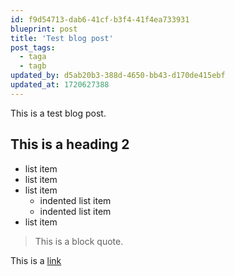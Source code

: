 ```yaml
---
id: f9d54713-dab6-41cf-b3f4-41f4ea733931
blueprint: post
title: 'Test blog post'
post_tags:
  - taga
  - tagb
updated_by: d5ab20b3-388d-4650-bb43-d170de415ebf
updated_at: 1720627388
---
```

This is a test blog post.

## This is a heading 2

- list item
- list item
- list item
  - indented list item
  - indented list item
- list item

> This is a block quote.

This is a [link](https://google.com)